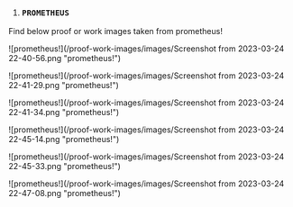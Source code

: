 1. ### `PROMETHEUS` 

Find below proof or work images taken from prometheus!

![prometheus!](/proof-work-images/images/Screenshot from 2023-03-24 22-40-56.png "prometheus!")

![prometheus!](/proof-work-images/images/Screenshot from 2023-03-24 22-41-29.png "prometheus!")

![prometheus!](/proof-work-images/images/Screenshot from 2023-03-24 22-41-34.png "prometheus!")

![prometheus!](/proof-work-images/images/Screenshot from 2023-03-24 22-45-14.png "prometheus!")

![prometheus!](/proof-work-images/images/Screenshot from 2023-03-24 22-45-33.png "prometheus!")

![prometheus!](/proof-work-images/images/Screenshot from 2023-03-24 22-47-08.png "prometheus!")


